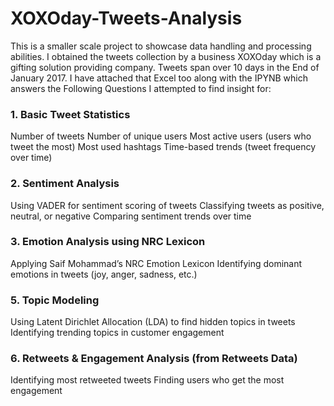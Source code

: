 # XOXOday-Tweets-Analysis

This is a smaller scale project to showcase data handling and processing abilities.
I obtained the tweets collection by a business XOXOday which is a gifting solution providing company. Tweets span over 10 days in the End of January 2017. I have attached that Excel too along with the IPYNB which answers the Following Questions I attempted to find insight for:

### 1. Basic Tweet Statistics
Number of tweets
Number of unique users
Most active users (users who tweet the most)
Most used hashtags
Time-based trends (tweet frequency over time)

### 2. Sentiment Analysis
Using VADER for sentiment scoring of tweets
Classifying tweets as positive, neutral, or negative
Comparing sentiment trends over time

### 3. Emotion Analysis using NRC Lexicon
Applying Saif Mohammad’s NRC Emotion Lexicon 
Identifying dominant emotions in tweets (joy, anger, sadness, etc.)

### 5. Topic Modeling
Using Latent Dirichlet Allocation (LDA) to find hidden topics in tweets
Identifying trending topics in customer engagement

### 6. Retweets & Engagement Analysis (from Retweets Data)
Identifying most retweeted tweets
Finding users who get the most engagement
